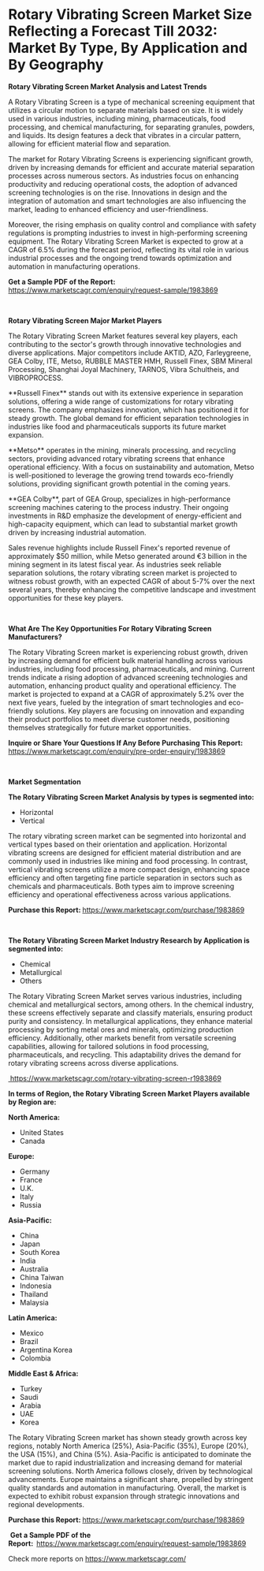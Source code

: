 <p><h1>Rotary Vibrating Screen Market Size Reflecting a Forecast Till 2032: Market By Type, By Application and By Geography</h1></p><p><strong>Rotary Vibrating Screen Market Analysis and Latest Trends</strong></p>
<p><p>A Rotary Vibrating Screen is a type of mechanical screening equipment that utilizes a circular motion to separate materials based on size. It is widely used in various industries, including mining, pharmaceuticals, food processing, and chemical manufacturing, for separating granules, powders, and liquids. Its design features a deck that vibrates in a circular pattern, allowing for efficient material flow and separation.</p><p>The market for Rotary Vibrating Screens is experiencing significant growth, driven by increasing demands for efficient and accurate material separation processes across numerous sectors. As industries focus on enhancing productivity and reducing operational costs, the adoption of advanced screening technologies is on the rise. Innovations in design and the integration of automation and smart technologies are also influencing the market, leading to enhanced efficiency and user-friendliness.</p><p>Moreover, the rising emphasis on quality control and compliance with safety regulations is prompting industries to invest in high-performing screening equipment. The Rotary Vibrating Screen Market is expected to grow at a CAGR of 6.5% during the forecast period, reflecting its vital role in various industrial processes and the ongoing trend towards optimization and automation in manufacturing operations.</p></p>
<p><strong>Get a Sample PDF of the Report:&nbsp;</strong> <a href="https://www.marketscagr.com/enquiry/request-sample/1983869?utm_campaign=3541&utm_medium=2&utm_source=Github&utm_content=ia&utm_term=10042025&utm_id=rotary-vibrating-screen">https://www.marketscagr.com/enquiry/request-sample/1983869</a></p>
<p>&nbsp;</p>
<p><strong>Rotary Vibrating Screen Major Market Players</strong></p>
<p><p>The Rotary Vibrating Screen Market features several key players, each contributing to the sector's growth through innovative technologies and diverse applications. Major competitors include AKTID, AZO, Farleygreene, GEA Colby, ITE, Metso, RUBBLE MASTER HMH, Russell Finex, SBM Mineral Processing, Shanghai Joyal Machinery, TARNOS, Vibra Schultheis, and VIBROPROCESS.</p><p>**Russell Finex** stands out with its extensive experience in separation solutions, offering a wide range of customizations for rotary vibrating screens. The company emphasizes innovation, which has positioned it for steady growth. The global demand for efficient separation technologies in industries like food and pharmaceuticals supports its future market expansion.</p><p>**Metso** operates in the mining, minerals processing, and recycling sectors, providing advanced rotary vibrating screens that enhance operational efficiency. With a focus on sustainability and automation, Metso is well-positioned to leverage the growing trend towards eco-friendly solutions, providing significant growth potential in the coming years.</p><p>**GEA Colby**, part of GEA Group, specializes in high-performance screening machines catering to the process industry. Their ongoing investments in R&D emphasize the development of energy-efficient and high-capacity equipment, which can lead to substantial market growth driven by increasing industrial automation.</p><p>Sales revenue highlights include Russell Finex's reported revenue of approximately $50 million, while Metso generated around €3 billion in the mining segment in its latest fiscal year. As industries seek reliable separation solutions, the rotary vibrating screen market is projected to witness robust growth, with an expected CAGR of about 5-7% over the next several years, thereby enhancing the competitive landscape and investment opportunities for these key players.</p></p>
<p>&nbsp;</p>
<p><strong>What Are The Key Opportunities For Rotary Vibrating Screen Manufacturers?</strong></p>
<p><p>The Rotary Vibrating Screen market is experiencing robust growth, driven by increasing demand for efficient bulk material handling across various industries, including food processing, pharmaceuticals, and mining. Current trends indicate a rising adoption of advanced screening technologies and automation, enhancing product quality and operational efficiency. The market is projected to expand at a CAGR of approximately 5.2% over the next five years, fueled by the integration of smart technologies and eco-friendly solutions. Key players are focusing on innovation and expanding their product portfolios to meet diverse customer needs, positioning themselves strategically for future market opportunities.</p></p>
<p><strong>Inquire or Share Your Questions If Any Before Purchasing This Report:</strong> <a href="https://www.marketscagr.com/enquiry/pre-order-enquiry/1983869?utm_campaign=3541&utm_medium=2&utm_source=Github&utm_content=ia&utm_term=10042025&utm_id=rotary-vibrating-screen">https://www.marketscagr.com/enquiry/pre-order-enquiry/1983869</a></p>
<p>&nbsp;</p>
<p><strong>Market Segmentation</strong></p>
<p><strong>The Rotary Vibrating Screen Market Analysis by types is segmented into:</strong></p>
<p><ul><li>Horizontal</li><li>Vertical</li></ul></p>
<p><p>The rotary vibrating screen market can be segmented into horizontal and vertical types based on their orientation and application. Horizontal vibrating screens are designed for efficient material distribution and are commonly used in industries like mining and food processing. In contrast, vertical vibrating screens utilize a more compact design, enhancing space efficiency and often targeting fine particle separation in sectors such as chemicals and pharmaceuticals. Both types aim to improve screening efficiency and operational effectiveness across various applications.</p></p>
<p><strong>Purchase this Report:&nbsp;</strong><a href="https://www.marketscagr.com/purchase/1983869?utm_campaign=3541&utm_medium=2&utm_source=Github&utm_content=ia&utm_term=10042025&utm_id=rotary-vibrating-screen">https://www.marketscagr.com/purchase/1983869</a></p>
<p>&nbsp;</p>
<p><strong>The Rotary Vibrating Screen Market Industry Research by Application is segmented into:</strong></p>
<p><ul><li>Chemical</li><li>Metallurgical</li><li>Others</li></ul></p>
<p><p>The Rotary Vibrating Screen Market serves various industries, including chemical and metallurgical sectors, among others. In the chemical industry, these screens effectively separate and classify materials, ensuring product purity and consistency. In metallurgical applications, they enhance material processing by sorting metal ores and minerals, optimizing production efficiency. Additionally, other markets benefit from versatile screening capabilities, allowing for tailored solutions in food processing, pharmaceuticals, and recycling. This adaptability drives the demand for rotary vibrating screens across diverse applications.</p></p>
<p><a href="https://www.marketscagr.com/rotary-vibrating-screen-r1983869?utm_campaign=3541&utm_medium=2&utm_source=Github&utm_content=ia&utm_term=10042025&utm_id=rotary-vibrating-screen">&nbsp;https://www.marketscagr.com/rotary-vibrating-screen-r1983869</a></p>
<p><strong>In terms of Region, the Rotary Vibrating Screen Market Players available by Region are:</strong></p>
<p>
    <p> <strong> North America: </strong>
        <ul>
            <li>United States</li>
            <li>Canada</li>
        </ul>
        </p> 
    <p> <strong> Europe: </strong>
        <ul>
            <li>Germany</li>
            <li>France</li>
            <li>U.K.</li>
            <li>Italy</li>
            <li>Russia</li>
        </ul>
        </p> 
    <p> <strong> Asia-Pacific: </strong>
        <ul>
            <li>China</li>
            <li>Japan</li>
            <li>South Korea</li>
            <li>India</li>
            <li>Australia</li>
            <li>China Taiwan</li>
            <li>Indonesia</li>
            <li>Thailand</li>
            <li>Malaysia</li>
        </ul>
        </p> 
    <p> <strong> Latin America: </strong>
        <ul>
            <li>Mexico</li>
            <li>Brazil</li>
            <li>Argentina Korea</li>
            <li>Colombia</li>
        </ul>
        </p> 
    <p> <strong> Middle East & Africa: </strong>
        <ul>
            <li>Turkey</li>
            <li>Saudi</li>
            <li>Arabia</li>
            <li>UAE</li>
            <li>Korea</li>
        </ul>
    </p>
    </p>
<p><p>The Rotary Vibrating Screen market has shown steady growth across key regions, notably North America (25%), Asia-Pacific (35%), Europe (20%), the USA (15%), and China (5%). Asia-Pacific is anticipated to dominate the market due to rapid industrialization and increasing demand for material screening solutions. North America follows closely, driven by technological advancements. Europe maintains a significant share, propelled by stringent quality standards and automation in manufacturing. Overall, the market is expected to exhibit robust expansion through strategic innovations and regional developments.</p></p>
<p><strong>Purchase this Report: </strong><a href="https://www.marketscagr.com/purchase/1983869?utm_campaign=3541&utm_medium=2&utm_source=Github&utm_content=ia&utm_term=10042025&utm_id=rotary-vibrating-screen">https://www.marketscagr.com/purchase/1983869</a></p>
<p>&nbsp;<strong>Get a Sample PDF of the Report:&nbsp;&nbsp;</strong><a href="https://www.marketscagr.com/enquiry/request-sample/1983869?utm_campaign=3541&utm_medium=2&utm_source=Github&utm_content=ia&utm_term=10042025&utm_id=rotary-vibrating-screen">https://www.marketscagr.com/enquiry/request-sample/1983869</a></p>
<p><strong></strong></p>
<p>Check more reports on <a href="https://www.marketscagr.com/?utm_campaign=3541&utm_medium=2&utm_source=Github&utm_content=ia&utm_term=10042025&utm_id=rotary-vibrating-screen">https://www.marketscagr.com/</a></p>
